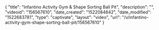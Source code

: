 {
    "title": "Infantino  Activity Gym & Shape Sorting Ball Pit",
    "description": "",
    "videoid": "156567610",
    "date_created": "1522084842",
    "date_modified": "1522683781",
    "type": "captivate",
    "layout": "video",
    "url": "\/v\/infantino-activity-gym-shape-sorting-ball-pit\/156567610"
}
